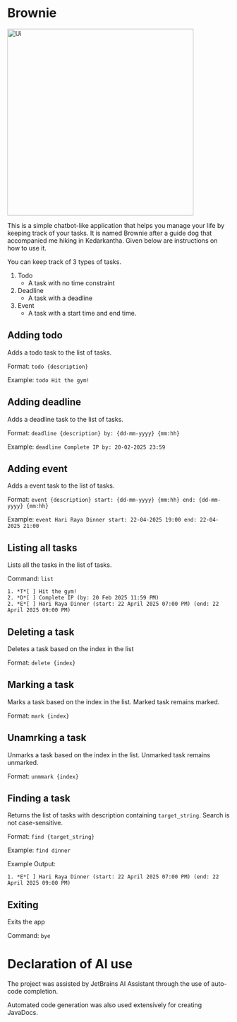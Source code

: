 # Brownie

<img width="422" alt="Ui" src="https://github.com/user-attachments/assets/e835c90d-df5b-408f-a450-624d04261065" />

This is a simple chatbot-like application that helps you manage your life by keeping track of your tasks.
It is named Brownie after a guide dog that accompanied me hiking in Kedarkantha.
Given below are instructions on how to use it.

You can keep track of 3 types of tasks.
1. Todo
    * A task with no time constraint
3. Deadline
    * A task with a deadline
5. Event
    * A task with a start time and end time.

## Adding todo
Adds a todo task to the list of tasks.

Format: `todo {description}`

Example: `todo Hit the gym!`

## Adding deadline
Adds a deadline task to the list of tasks.

Format: `deadline {description} by: {dd-mm-yyyy} {mm:hh}`

Example: `deadline Complete IP by: 20-02-2025 23:59`

## Adding event
Adds a event task to the list of tasks.

Format: `event {description} start: {dd-mm-yyyy} {mm:hh} end: {dd-mm-yyyy} {mm:hh}`

Example: `event Hari Raya Dinner start: 22-04-2025 19:00 end: 22-04-2025 21:00`

## Listing all tasks
Lists all the tasks in the list of tasks.

Command: `list`
```
1. *T*[ ] Hit the gym!
2. *D*[ ] Complete IP (by: 20 Feb 2025 11:59 PM)
2. *E*[ ] Hari Raya Dinner (start: 22 April 2025 07:00 PM) (end: 22 April 2025 09:00 PM)
```

## Deleting a task
Deletes a task based on the index in the list

Format: `delete {index}`


## Marking a task
Marks a task based on the index in the list. Marked task remains marked.

Format: `mark {index}`

## Unamrking a task
Unmarks a task based on the index in the list. Unmarked task remains unmarked.

Format: `unmmark {index}`

## Finding a task
Returns the list of tasks with description containing `target_string`. Search is not case-sensitive.

Format: `find {target_string}`

Example: `find dinner`

Example Output:
```
1. *E*[ ] Hari Raya Dinner (start: 22 April 2025 07:00 PM) (end: 22 April 2025 09:00 PM)
```

## Exiting
Exits the app

Command: `bye`

# Declaration of AI use
The project was assisted by JetBrains AI Assistant through the use of auto-code completion.

Automated code generation was also used extensively for creating JavaDocs.



